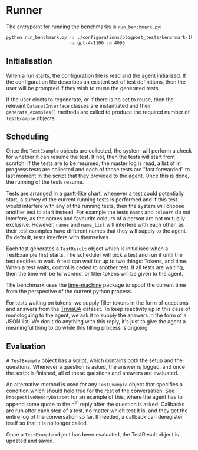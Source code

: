 # Runner

The entrypoint for running the benchmarks is `run_benchmark.py`:
```bash
python run_benchmark.py -c ./configurations/blogpost_tests/benchmark-1k.yml \
                        -a gpt-4-1106 -m 4096
```

## Initialisation

When a run starts, the configuration file is read and the agent initialised. If the configuration file describes an existent set of test definitions, then the user will be prompted if they wish to reuse the generated tests.

If the user elects to regenerate, or if there is no set to reuse, then the relevant `DatasetInterface` classes are instantiated and their `generate_examples()` methods are called to produce the required number of `TestExample` objects.


## Scheduling

Once the `TestExample` objects are collected, the system will perform a check for whether it can resume the test. If not, then the tests will start from scratch. If the tests are to be resumed, the master log is read, a list of in progress tests are collected and each of those tests
are "fast forwarded" to last moment in the script that they provided to the agent. Once this is done, the running of the tests resume.

Tests are arranged in a gantt-like chart, whenever a test could potentially start, a survey of the current running tests is performed and if this test would interfere with any of the running tests, then the system will choose another test to start instead.
For example the tests `names` and `colours` do not interfere, as the names and favourite colours of a person are not mutually exclusive. However, `names` and `name_list` will interfere with each other, as their test examples have different names that they will supply to the agent. By default, tests interfere with themselves.

Each test generates a `TestResult` object which is initialised when a TestExample first starts. The scheduler will pick a test and run it until the test decides to wait. A test can wait for up to two things: Tokens, and time. When a test waits, control is ceded to another test. If all tests are waiting, then the time will be forwarded, or filler tokens will be given to the agent.

The benchmark uses the [time-machine](https://pypi.org/project/time-machine/) package to spoof the current time from the perspective of the current python process. 

For tests waiting on tokens, we supply filler tokens in the form of questions and answers from the [TriviaQA](https://github.com/mandarjoshi90/triviaqa) dataset. To keep reactivity up in this case of monologuing to the agent, we ask it to supply the answers in the form of a JSON list. We don't do anything with this reply, it's just to give the agent a meaningful thing to do while this filling process is ongoing. 

## Evaluation

A `TestExample` object has a script, which contains both the setup and the questions. Whenever a question is asked, the answer is logged, and once the script is finished, all of these questions and answers are evaluated.

An alternative method is used for any `TestExample` object that specifies a condition which should hold true for the rest of the conversation. See `ProspectiveMemoryDataset` for an example of this, where the agent has to append some quote to the n<sup>th</sup> reply after the question is asked. Callbacks are run after each step of a test, no matter which test it is, and they get the entire log of the conversation so far. If needed, a callback can deregister itself so that it is no longer called. 

Once a `TestExample` object has been evaluated, the TestResult object is updated and saved.
